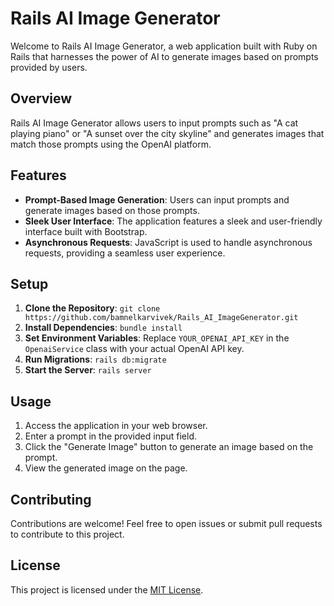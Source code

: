 # Rails AI Image Generator

Welcome to Rails AI Image Generator, a web application built with Ruby on Rails that harnesses the power of AI to generate images based on prompts provided by users.

## Overview

Rails AI Image Generator allows users to input prompts such as "A cat playing piano" or "A sunset over the city skyline" and generates images that match those prompts using the OpenAI platform.

## Features

- **Prompt-Based Image Generation**: Users can input prompts and generate images based on those prompts.
- **Sleek User Interface**: The application features a sleek and user-friendly interface built with Bootstrap.
- **Asynchronous Requests**: JavaScript is used to handle asynchronous requests, providing a seamless user experience.

## Setup

1. **Clone the Repository**: `git clone https://github.com/bamnelkarvivek/Rails_AI_ImageGenerator.git`
2. **Install Dependencies**: `bundle install`
3. **Set Environment Variables**: Replace `YOUR_OPENAI_API_KEY` in the `OpenaiService` class with your actual OpenAI API key.
4. **Run Migrations**: `rails db:migrate`
5. **Start the Server**: `rails server`

## Usage

1. Access the application in your web browser.
2. Enter a prompt in the provided input field.
3. Click the "Generate Image" button to generate an image based on the prompt.
4. View the generated image on the page.

## Contributing

Contributions are welcome! Feel free to open issues or submit pull requests to contribute to this project.

## License

This project is licensed under the [MIT License](LICENSE).
